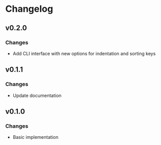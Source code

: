 # Changelog

## v0.2.0

### Changes
- Add CLI interface with new options for indentation and sorting keys

## v0.1.1

### Changes
- Update documentation

## v0.1.0

### Changes
- Basic implementation